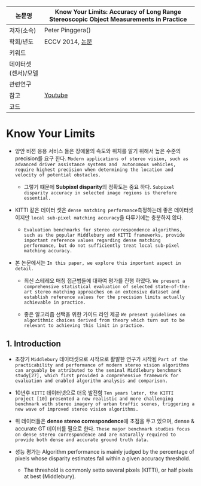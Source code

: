 |논문명 |Know Your Limits: Accuracy of Long Range Stereoscopic Object Measurements in Practice |
| --- | --- |
| 저자\(소속\) | Peter Pinggera\(\) |
| 학회/년도 | ECCV 2014, [논문](http://www.cvlibs.net/projects/autonomous_vision_survey/literature/Pinggera2014ECCV.pdf) |
| 키워드 | |
| 데이터셋(센서)/모델 | |
| 관련연구||
| 참고 |[Youtube](https://www.youtube.com/watch?v=yNYX8NkoGfo) |
| 코드 | |



# Know Your Limits

- 양안 비젼 응용 서비스 들은 장애물의 속도와 위치를 알기 위해서 높은 수준의 precision를 요구 한다. `Modern applications of stereo vision, such as advanced driver assistance systems and  autonomous vehicles, require highest precision when determining the location and velocity of potential obstacles. `
    - 그렇기 떄문에 **Subpixel disparity**의 정확도는 중요 하다. `Subpixel disparity accuracy in selected image regions is therefore essential.`

- KITTI 같은 데이터 셋은 `dense matching performance`측정하는데 좋은 데이터셋이지만  `local sub-pixel matching accuracy`을 다루기에는 충분하지 않다. 
    - `Evaluation benchmarks for stereo correspondence algorithms, such as the popular Middlebury and KITTI frameworks, provide important reference values regarding dense matching performance, but do not sufficiently treat local sub-pixel matching accuracy. `


- 본 논문에서는 `In this paper, we explore this important aspect in detail. `

    - 최신 스테레오 매칭 접근법들에 대하여 평가를 진행 하였다. `We present a comprehensive statistical evaluation of selected state-of-the-art stereo matching approaches on an extensive dataset and establish reference values for the precision limits actually achievable in practice. `

    - 좋은 알고리즘 선택을 위한 가이드 라인 제공 `We present guidelines on algorithmic choices derived from theory which turn out to be relevant to achieving this limit in practice.`

## 1. Introduction

- 초창기 `Middlebury` 데이터셋으로 시작으로 활발한 연구가 시작됨 `Part of the practicability and performance of modern stereo vision algorithms can arguably be attributed to the seminal Middlebury benchmark study[27], which first provided a comprehensive framework for evaluation and enabled algorithm analysis and comparison. `


- 10년후 `KITTI` 데이터넷으로 더욱 발전함 `Ten years later, the KITTI project [10] presented a new realistic and more challenging benchmark with stereo imagery of urban traffic scenes, triggering a new wave of improved stereo vision algorithms.`


- 위 데이터들은 **dense stereo correspondence**에 초점을 두고 있으며, dense & accurate GT 데이터를 필요로 한다. `These major benchmark studies focus on dense stereo correspondence and are naturally required to provide both dense and accurate ground truth data. `

- 성능 평가는 Algorithm performance is mainly judged by the percentage of pixels whose disparity estimates fall within a given accuracy threshold. 
    - The threshold is commonly setto several pixels (KITTI), or half pixels at best (Middlebury).

